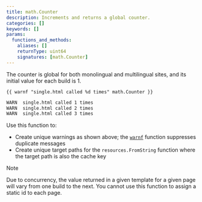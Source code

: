 ```yaml
---
title: math.Counter
description: Increments and returns a global counter.
categories: []
keywords: []
params:
  functions_and_methods:
    aliases: []
    returnType: uint64
    signatures: [math.Counter]
---
```


The counter is global for both monolingual and multilingual sites, and its initial value for each build is&nbsp;1.

```go-html-template
{{ warnf "single.html called %d times" math.Counter }}
```

```sh
WARN  single.html called 1 times
WARN  single.html called 2 times
WARN  single.html called 3 times
```

Use this function to:

- Create unique warnings as shown above; the [`warnf`] function suppresses duplicate messages
- Create unique target paths for the `resources.FromString` function where the target path is also the cache key

> [!note]
> Due to concurrency, the value returned in a given template for a given page will vary from one build to the next. You cannot use this function to assign a static id to each page.

[`warnf`]: /functions/fmt/warnf/
